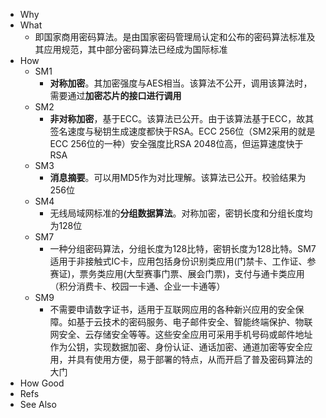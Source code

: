 - Why
- What
	- 即国家商用密码算法。是由国家密码管理局认定和公布的密码算法标准及其应用规范，其中部分密码算法已经成为国际标准
- How
	- SM1
		- **对称加密**。其加密强度与AES相当。该算法不公开，调用该算法时，需要通过**加密芯片的接口进行调用**
	- SM2
		- **非对称加密**，基于ECC。该算法已公开。由于该算法基于ECC，故其签名速度与秘钥生成速度都快于RSA。ECC 256位（SM2采用的就是ECC 256位的一种）安全强度比RSA 2048位高，但运算速度快于RSA
	- SM3
		- **消息摘要**。可以用MD5作为对比理解。该算法已公开。校验结果为256位
	- SM4
		- 无线局域网标准的**分组数据算法**。对称加密，密钥长度和分组长度均为128位
	- SM7
		- 一种分组密码算法，分组长度为128比特，密钥长度为128比特。SM7适用于非接触式IC卡，应用包括身份识别类应用(门禁卡、工作证、参赛证)，票务类应用(大型赛事门票、展会门票)，支付与通卡类应用（积分消费卡、校园一卡通、企业一卡通等）
	- SM9
		- 不需要申请数字证书，适用于互联网应用的各种新兴应用的安全保障。如基于云技术的密码服务、电子邮件安全、智能终端保护、物联网安全、云存储安全等等。这些安全应用可采用手机号码或邮件地址作为公钥，实现数据加密、身份认证、通话加密、通道加密等安全应用，并具有使用方便，易于部署的特点，从而开启了普及密码算法的大门
- How Good
- Refs
- See Also